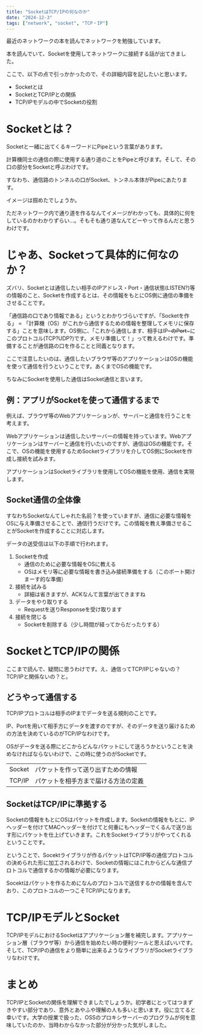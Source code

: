 ```yaml
---
title: "SocketはTCP/IPの何なのか"
date: "2024-12-3"
tags: ["network", "socket", "TCP・IP"]
---
```


最近のネットワークの本を読んでネットワークを勉強しています。

本を読んでいて、Socketを使用してネットワークに接続する話が出てきました。

ここで、以下の点で引っかかったので、その詳細内容を記したいと思います。

- Socketとは
- SocketとTCP/IPとの関係
- TCP/IPモデルの中でSocketの役割

# Socketとは？

Socketと一緒に出てくるキーワードにPipeという言葉があります。

計算機同士の通信の際に使用する通り道のことをPipeと呼びます。そして、その口の部分をSocketと呼ぶわけです。

すなわち、通信路のトンネルの口がSocket、トンネル本体がPipeにあたります。

イメージは掴めたでしょうか。

ただネットワーク内で通り道を作るなんてイメージがわかっても、具体的に何をしているのかわかりずらい…。そもそも通り道なんてどーやって作るんだと思うわけです。

# じゃあ、Socketって具体的に何なのか？

ズバリ、Socketとは通信したい相手のIPアドレス・Port・通信状態(LISTEN?)等の情報のこと、Socketを作成するとは、その情報をもとにOS側に通信の準備をさせることです。

「通信路の口であり情報である」というとわかりづらいですが、「Socketを作る」 = 「計算機（OS）がこれから通信するための情報を整理してメモリに保存する」ことを意味します。OS側に、「これから通信します、相手はIP~~~のPort~~~にこのプロトコル(TCP?UDP?)です。メモリ準備して！」って教えるわけです。準備することが通信路の口を作ることと同義となります。

ここで注意したいのは、通信したいブラウザ等のアプリケーションはOSの機能を使って通信を行うということです。あくまでOSの機能です。

ちなみにSocketを使用した通信はSocket通信と言います。

## 例：アプリがSocketを使って通信するまで

例えば、ブラウザ等のWebアプリケーションが、サーバーと通信を行うことを考えます。

Webアプリケーションは通信したいサーバーの情報を持っています。Webアプリケーションはサーバーと通信を行いたいのですが、通信はOSの機能です。そこで、OSの機能を使用するためSocketライブラリを介してOS側にSocketを作成し接続を試みます。

アプリケーションはSocketライブラリを使用してOSの機能を使用、通信を実現します。

## Socket通信の全体像

すなわちSocketなんてしゃれた名前？を使っていますが、通信に必要な情報をOSに与え準備させることで、通信行うだけです。この情報を教え準備させることがSocketを作成することに対応します。

データの送受信は以下の手順で行われます。

1. Socketを作成
    - 通信のために必要な情報をOSに教える
    - OSはメモリ等に必要な情報を書き込み接続準備をする（このポート開けまーす的な準備）
2. 接続を試みる
    - 詳細は省きますが、ACKなんて言葉が出てきますね
3. データをやり取りする
    - Requestを送りResponseを受け取ります
4. 接続を閉じる
    - Socketを削除する（少し時間が経ってからだったりする）

# SocketとTCP/IPの関係

ここまで読んで、疑問に思うわけです。え、通信ってTCP/IPじゃないの？TCP/IPと関係ないの？と。

## どうやって通信する

TCP/IPプロトコルは相手のIPまでデータを送る規則のことです。

IP、Portを用いて相手方にデータを渡すのですが、そのデータを送り届けるための方法を決めているのがTCP/IPなわけです。

OSがデータを送る際にどこからどんなパケットにして送ろうかということを決めなければならないわけで、この時に使うのがSocketです。

|  | |
| --- | --- |
| Socket | パケットを作って送り出すための情報 |
| TCP/IP | パケットを相手方まで届ける方法の定義 |

## SocketはTCP/IPに準拠する

Socketの情報をもとにOSはパケットを作成します。Socketの情報をもとに、IPヘッダーを付けてMACヘッダーを付けてと何重にもヘッダーでくるんで送り出す形にパケットを仕上げていきます。これをSocketライブラリがやってくれるということです。

ということで、Socektライブラリが作るパケットはTCP/IP等の通信プロトコルの決められた形に加工されるわけで、Socketの情報にはこれからどんな通信プロトコルで通信するかの情報が必要になります。

Socektはパケットを作るためになんのプロトコルで送信するかの情報を含んでおり、このプロトコルの一つこそTCP/IPになります。

# TCP/IPモデルとSocket

TCP/IPモデルにおけるSocketはアプリケーション層を補完します。アプリケーション層（ブラウザ等）から通信を始めたい時の便利ツールと思えばいいです。そして、TCP/IPの通信をより簡単に出来るようなライブラリがSocketライブラリなわけです。

# まとめ

TCP/IPとSocketの関係を理解できましたでしょうか。初学者にとってはつまずきやすい部分であり、意外とあやふや理解の人も多いと思います。役に立てると幸いです。大学の授業で扱った、OSSのプロキシサーバーのプログラムが何を意味していたのか、当時わからなかった部分が分かった気がしました。
